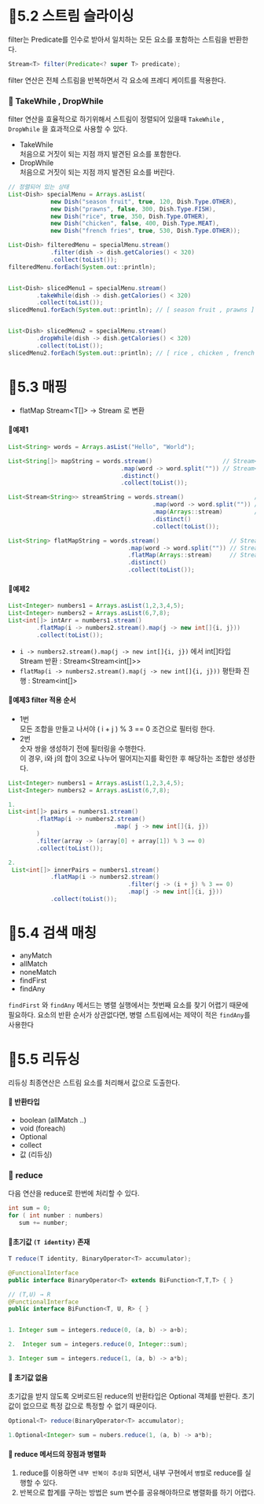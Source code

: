 # 📌5.2 스트림 슬라이싱

filter는 Predicate를 인수로 받아서 일치하는 모든 요소를 포함하는 스트림을 반환한다.
``` java
Stream<T> filter(Predicate<? super T> predicate);
```
filter 연산은 전체 스트림을 반복하면서 각 요소에 프레디 케이트를 적용한다.

### 📘 TakeWhile , DropWhile
filter 연산을 효율적으로 하기위해서 스트림이 정렬되어 있을때 `TakeWhile` , `DropWhile` 을 효과적으로 사용할 수 있다.
* TakeWhile<br>
처음으로 거짓이 되는 지점 까지 발견된 요소를 포함한다.
* DropWhile<br>
처음으로 거짓이 되는 지점 까지 발견된 요소를 버린다.
``` java
// 정렬되어 있는 상태 
List<Dish> specialMenu = Arrays.asList(
            new Dish("season fruit", true, 120, Dish.Type.OTHER),
            new Dish("prawns", false, 300, Dish.Type.FISH),
            new Dish("rice", true, 350, Dish.Type.OTHER),
            new Dish("chicken", false, 400, Dish.Type.MEAT),
            new Dish("french fries", true, 530, Dish.Type.OTHER));

List<Dish> filteredMenu = specialMenu.stream()    
            .filter(dish -> dish.getCalories() < 320)
            .collect(toList());
filteredMenu.forEach(System.out::println);


List<Dish> slicedMenu1 = specialMenu.stream()
        .takeWhile(dish -> dish.getCalories() < 320)
        .collect(toList());
slicedMenu1.forEach(System.out::println); // [ season fruit , prawns ]


List<Dish> slicedMenu2 = specialMenu.stream()
        .dropWhile(dish -> dish.getCalories() < 320)
        .collect(toList());
slicedMenu2.forEach(System.out::println); // [ rice , chicken , french fries ]
```

# 📌5.3 매핑

* flatMap
Stream<T[]> → Stream<T> 로 변환

#### 📃예제1
``` java
List<String> words = Arrays.asList("Hello", "World");

List<String[]> mapString = words.stream()                    // Stream<String>
                                .map(word -> word.split("")) // Stream<String[]>
                                .distinct()
                                .collect(toList());

List<Stream<String>> streamString = words.stream()                    // Stream<String>
                                         .map(word -> word.split("")) // Stream<String[]>
                                         .map(Arrays::stream)         // Stream<Stream<String>>
                                         .distinct()
                                         .collect(toList());

List<String> flatMapString = words.stream()                    // Stream<String>
                                  .map(word -> word.split("")) // Stream<String[]>
                                  .flatMap(Arrays::stream)     // Stream<String>
                                  .distinct()
                                  .collect(toList());

```

#### 📃예제2
``` java
List<Integer> numbers1 = Arrays.asList(1,2,3,4,5);
List<Integer> numbers2 = Arrays.asList(6,7,8);
List<int[]> intArr = numbers1.stream()
        .flatMap(i -> numbers2.stream().map(j -> new int[]{i, j}))
        .collect(toList());
```
* `i -> numbers2.stream().map(j -> new int[]{i, j})` 에서 int[]타입 Stream 반환 :  Stream<Stream<int[]>>
* `flatMap(i -> numbers2.stream().map(j -> new int[]{i, j}))` 평탄화 진행 : Stream<int[]>

#### 📃예제3 filter 적용 순서 
* 1번<br>
모든 조합을 만들고 나서야 ( i + j ) % 3 == 0 조건으로 필터링 한다.
* 2번<br>
숫자 쌍을 생성하기 전에 필터링을 수행한다.<br>
이 경우, i와 j의 합이 3으로 나누어 떨어지는지를 확인한 후 해당하는 조합만 생성한다.

``` java
List<Integer> numbers1 = Arrays.asList(1,2,3,4,5);
List<Integer> numbers2 = Arrays.asList(6,7,8);

1. 
List<int[]> pairs = numbers1.stream()
        .flatMap(i -> numbers2.stream()
                              .map( j -> new int[]{i, j})
        )
        .filter(array -> (array[0] + array[1]) % 3 == 0)
        .collect(toList());

2.
 List<int[]> innerPairs = numbers1.stream()
            .flatMap(i -> numbers2.stream()
                                  .filter(j -> (i + j) % 3 == 0)
                                  .map(j -> new int[]{i, j}))
            .collect(toList());
```

# 📌5.4 검색 매칭
* anyMatch
* allMatch
* noneMatch
* findFirst
* findAny

`findFirst` 와 `findAny` 메서드는 병렬 실행에서는 첫번째 요소를 찾기 어렵기 때문에 필요하다.
요소의 반환 순서가 상관없다면, 병렬 스트림에서는 제약이 적은 `findAny`를 사용한다

# 📌5.5 리듀싱
리듀싱 최종연산은 스트림 요소를 처리해서 값으로 도출한다.

#### 📃 반환타입
* boolean (allMatch ..)
* void (foreach)
* Optional
* collect
* 값 (리듀싱)

### 📘 reduce
다음 연산을 reduce로 한번에 처리할 수 있다.
``` java
int sum = 0;
for ( int number : numbers)
   sum += number;
```

#### 📃초기값 `(T identity)` 존재
``` java
T reduce(T identity, BinaryOperator<T> accumulator);

@FunctionalInterface
public interface BinaryOperator<T> extends BiFunction<T,T,T> { }

// (T,U) → R
@FunctionalInterface
public interface BiFunction<T, U, R> { }


1. Integer sum = integers.reduce(0, (a, b) -> a+b);

2.  Integer sum = integers.reduce(0, Integer::sum);

3. Integer sum = integers.reduce(1, (a, b) -> a*b);
```

#### 📃 초기값 없음
초기값을 받지 않도록 오버로드된 reduce의 반환타입은 Optional 객체를 반환다.
초기값이 없으므로 특정 값으로 특정할 수 없기 때문이다.
``` java
Optional<T> reduce(BinaryOperator<T> accumulator);

1.Optional<Integer> sum = nubers.reduce(1, (a, b) -> a*b);
```
#### 📃 reduce 메서드의 장점과 병렬화
1. reduce를 이용하면 `내부 반복이 추상화` 되면서, 내부 구현에서 `병렬`로  reduce를 실행할 수 있다.
2. 반복으로 합계를 구하는 방법은 sum 변수를 공유해야하므로 병렬화를 하기 어렵다.

   

